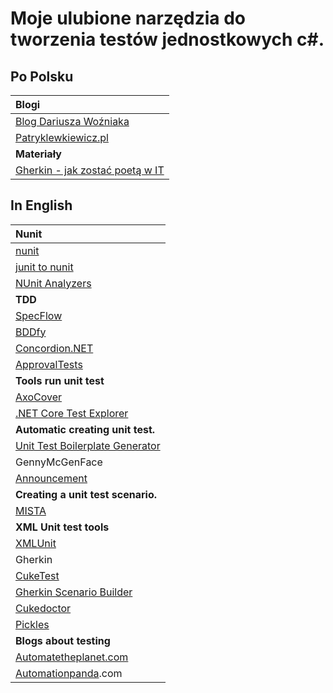 # Moje ulubione narzędzia do tworzenia testów jednostkowych c\#.

## Po Polsku

| Blogi |
| :--- |
| [Blog Dariusza Woźniaka](https://dariuszwozniak.net/) |
| [Patryklewkiewicz.pl](http://www.patryklewkiewicz.pl/) |
| **Materiały** |
| [Gherkin - jak zostać poetą w IT](https://www.slideshare.net/thesoftwarehouse/gherkin-jak-zosta-poet-w-it) |

## In English

| Nunit |
| :--- |
| [nunit](https://nunit.org/) |
| [junit to nunit](https://github.com/artberri/junit-to-nunit) |
| [NUnit Analyzers](https://github.com/nunit/nunit.analyzers) |
| **TDD** |
| [SpecFlow](https://specflow.org/) |
| [BDDfy](https://github.com/TestStack/TestStack.BDDfy) |
| [Concordion.NET](https://github.com/concordion/concordion-net) |
| [ApprovalTests](https://github.com/approvals/ApprovalTests.Net) |
| **Tools run unit test** |
| [AxoCover](https://github.com/axodox/AxoCover) |
| [.NET Core Test Explorer](https://marketplace.visualstudio.com/items?itemName=formulahendry.dotnet-test-explorer) |
| **Automatic creating unit test.** |
| [Unit Test Boilerplate Generator](https://github.com/Microsoft/UnitTestBoilerplateGenerator) |
| GennyMcGenFace |
| [Announcement](https://github.com/AutoFixture/AutoFixture) |
| **Creating a unit test scenario.** |
| [MISTA](https://github.com/dianxiangxu/MISTA) |
| **XML Unit test  tools** |
| [XMLUnit](https://www.xmlunit.org/) |
| Gherkin |
| [CukeTest](http://cuketest.com/product/) |
| [Gherkin Scenario Builder](https://github.com/mpetrovich/gherkin-scenario-builder) |
| [Cukedoctor](https://github.com/rmpestano/cukedoctor) |
| [Pickles](http://www.picklesdoc.com/) |
| **Blogs about testing** |
| [Automatetheplanet.com](https://www.automatetheplanet.com/blog/) |
| [Automationpanda](https://automationpanda.com).com |



